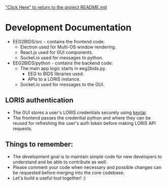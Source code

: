 ["Click Here" to return to the project README.md](../../README.md)

# Development Documentation

 * EEG2BIDS/src - contains the frontend code:
   * Electron used for Multi-OS window rendering.
   * React.js used for GUI components.
   * Socket.io used for messages to python.
 * EEG2BIDS/python - contains the backend code:
   * The main app logic starts in eeg2bids.py.
     * EEG to BIDS libraries used.
     * APIs to a LORIS instance.
   * Socket.io used for messages to the GUI.

## LORIS authentication

 * The GUI stores a user's LORIS credentials securely using [keytar](https://www.npmjs.com/package/keytar).
 * The frontend passes the credential python and where they can be reused for refreshing the user's auth token before making LORIS API requests.

## Things to remember:

 * The development goal is to maintain simple code for new developers to understand and be able to contribute as well.
 * Please comment your code when necessary and possible changes can be requested before merging into the core codebase.
 * Let's build a useful tool together! :)
